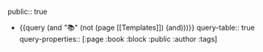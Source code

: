 public:: true

- {{query (and "📚" (not (page [[Templates]]) (and)))}}
  query-table:: true
  query-properties:: [:page :book :block :public :author :tags]